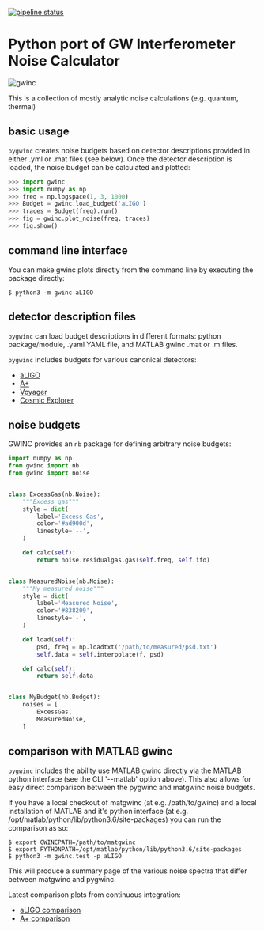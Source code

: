 [![pipeline status](https://git.ligo.org/gwinc/pygwinc/badges/master/pipeline.svg)](https://git.ligo.org/gwinc/pygwinc/commits/master)

# Python port of GW Interferometer Noise Calculator

![gwinc](https://gwinc.docs.ligo.org/pygwinc/aLIGO.png)

This is a collection of mostly analytic noise calculations (e.g. quantum, thermal)


## basic usage

`pygwinc` creates noise budgets based on detector descriptions
provided in either .yml or .mat files (see below).  Once the detector
description is loaded, the noise budget can be calculated and plotted:
```python
>>> import gwinc
>>> import numpy as np
>>> freq = np.logspace(1, 3, 1000)
>>> Budget = gwinc.load_budget('aLIGO')
>>> traces = Budget(freq).run()
>>> fig = gwinc.plot_noise(freq, traces)
>>> fig.show()
```


## command line interface

You can make gwinc plots directly from the command line by executing
the package directly:
```shell
$ python3 -m gwinc aLIGO
```


## detector description files

`pygwinc` can load budget descriptions in different formats: python
package/module, .yaml YAML file, and MATLAB gwinc .mat or .m files.

`pygwinc` includes budgets for various canonical detectors:

* [aLIGO](https://git.ligo.org/gwinc/pygwinc/blob/master/gwinc/ifo/aLIGO)
* [A+](https://git.ligo.org/gwinc/pygwinc/blob/master/gwinc/ifo/Aplus)
* [Voyager](https://git.ligo.org/gwinc/pygwinc/blob/master/gwinc/ifo/Voyager)
* [Cosmic Explorer](https://git.ligo.org/gwinc/pygwinc/blob/master/gwinc/ifo/CE)


## noise budgets


GWINC provides an `nb` package for defining arbitrary noise budgets:

```python
import numpy as np
from gwinc import nb
from gwinc import noise


class ExcessGas(nb.Noise):
    """Excess gas"""
    style = dict(
        label='Excess Gas',
        color='#ad900d',
        linestyle='--',
    )

    def calc(self):
        return noise.residualgas.gas(self.freq, self.ifo)


class MeasuredNoise(nb.Noise):
    """My measured noise"""
    style = dict(
        label='Measured Noise',
        color='#838209',
        linestyle='-',
    )

    def load(self):
        psd, freq = np.loadtxt('/path/to/measured/psd.txt')
        self.data = self.interpolate(f, psd)

    def calc(self):
        return self.data


class MyBudget(nb.Budget):
    noises = [
        ExcessGas,
        MeasuredNoise,
    ]
```


## comparison with MATLAB gwinc

`pygwinc` includes the ability use MATLAB gwinc directly via the
MATLAB python interface (see the CLI '--matlab' option above).  This
also allows for easy direct comparison between the pygwinc and
matgwinc noise budgets.

If you have a local checkout of matgwinc (at e.g. /path/to/gwinc) and
a local installation of MATLAB and it's python interface (at
e.g. /opt/matlab/python/lib/python3.6/site-packages) you can run the
comparison as so:
```shell
$ export GWINCPATH=/path/to/matgwinc
$ export PYTHONPATH=/opt/matlab/python/lib/python3.6/site-packages
$ python3 -m gwinc.test -p aLIGO
```
This will produce a summary page of the various noise spectra that
differ between matgwinc and pygwinc.

Latest comparison plots from continuous integration:

* [aLIGO comparison](https://gwinc.docs.ligo.org/pygwinc/aLIGO_test.png)
* [A+ comparison](https://gwinc.docs.ligo.org/pygwinc/A+_test.png)
